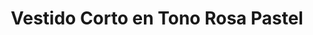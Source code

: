 ---
id: vestido-cotton-pink 
title: Vestido Corto en Tono Rosa Pastel 
regularPrice: 41.70
price: 35.44
image: 
    - vestido-cotton-pink-1.jpg
    - vestido-cotton-pink-2.jpg
description: Vestido corto, cuello V, manga corta con revuelo.
material: Poliester
sizes: 
    - S
    - L
creationDate: 2025/02/01
isSale: true
isStock: true
---